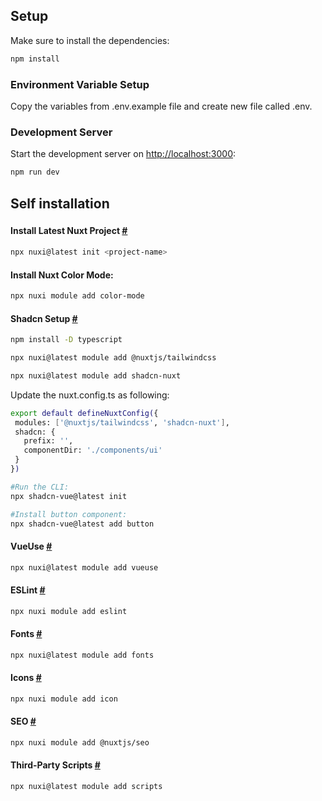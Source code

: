 ## Setup

Make sure to install the dependencies:

```bash
npm install
```

### Environment Variable Setup

Copy the variables from .env.example file and create new file called .env.

### Development Server

Start the development server on [http://localhost:3000](http://localhost:3000):

```bash
npm run dev
```


###
## Self installation
###

#### Install Latest Nuxt Project [#](https://nuxt.com/docs/getting-started/installation#new-project)

```bash
npx nuxi@latest init <project-name>
```

#### Install Nuxt Color Mode:

```bash
npx nuxi module add color-mode
```

#### Shadcn Setup [#](https://www.shadcn-vue.com/docs/installation/nuxt.html)

```bash
npm install -D typescript

npx nuxi@latest module add @nuxtjs/tailwindcss

npx nuxi@latest module add shadcn-nuxt
```

Update the nuxt.config.ts as following:

 ```bash
export default defineNuxtConfig({
  modules: ['@nuxtjs/tailwindcss', 'shadcn-nuxt'],
  shadcn: {
    prefix: '',
    componentDir: './components/ui'
  }
})
```


 ```bash
#Run the CLI:
npx shadcn-vue@latest init

#Install button component:
npx shadcn-vue@latest add button
 ```


#### VueUse [#](https://vueuse.org/guide/#nuxt)

```bash
npx nuxi@latest module add vueuse
```

#### ESLint [#](https://eslint.nuxt.com/packages/module#quick-setup)

```bash
npx nuxi module add eslint
```

#### Fonts [#](https://fonts.nuxt.com/get-started/installation#automatic-installation)

```bash
npx nuxi@latest module add fonts
```

#### Icons [#](https://nuxt.com/modules/icon#setup-%EF%B8%8F)

```bash
npx nuxi module add icon
```

#### SEO [#](https://nuxtseo.com/docs/nuxt-seo/getting-started/installation)

```bash
npx nuxi module add @nuxtjs/seo
```

#### Third-Party Scripts [#](https://scripts.nuxt.com/docs/getting-started/installation)

```bash
npx nuxi@latest module add scripts
```